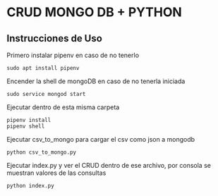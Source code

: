 # CRUD MONGO DB + PYTHON

## Instrucciones de Uso

Primero instalar pipenv en caso de no tenerlo

```
sudo apt install pipenv
```

Encender la shell de mongoDB en caso de no tenerla iniciada

```
sudo service mongod start
```


Ejecutar dentro de esta misma carpeta

```
pipenv install
pipenv shell
```

Ejecutar csv_to_mongo para cargar el csv como json a mongodb

```
python csv_to_mongo.py
```



Ejecutar index.py y ver el CRUD dentro de ese archivo, por consola se muestran valores de las consultas 


```
python index.py
```

